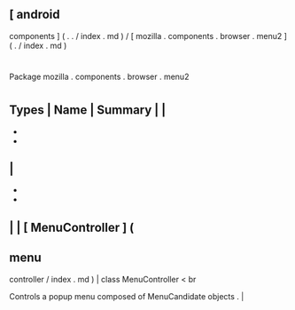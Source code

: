 [
android
-
components
]
(
.
.
/
index
.
md
)
/
[
mozilla
.
components
.
browser
.
menu2
]
(
.
/
index
.
md
)
#
#
Package
mozilla
.
components
.
browser
.
menu2
#
#
#
Types
|
Name
|
Summary
|
|
-
-
-
|
-
-
-
|
|
[
MenuController
]
(
-
menu
-
controller
/
index
.
md
)
|
class
MenuController
<
br
>
Controls
a
popup
menu
composed
of
MenuCandidate
objects
.
|
